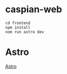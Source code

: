 # caspian-web

```
cd frontend
npm install
nom run astro dev
```

# Astro
[Astro](https://astro.build)